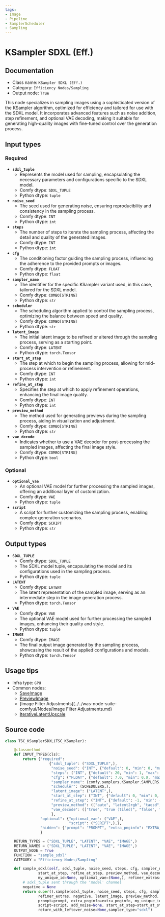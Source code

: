 ```yaml
---
tags:
- Image
- Pipeline
- SamplerScheduler
- Sampling
---
```


# KSampler SDXL (Eff.)
## Documentation
- Class name: `KSampler SDXL (Eff.)`
- Category: `Efficiency Nodes/Sampling`
- Output node: `True`

This node specializes in sampling images using a sophisticated version of the KSampler algorithm, optimized for efficiency and tailored for use with the SDXL model. It incorporates advanced features such as noise addition, step refinement, and optional VAE decoding, making it suitable for generating high-quality images with fine-tuned control over the generation process.
## Input types
### Required
- **`sdxl_tuple`**
    - Represents the model used for sampling, encapsulating the necessary parameters and configurations specific to the SDXL model.
    - Comfy dtype: `SDXL_TUPLE`
    - Python dtype: `tuple`
- **`noise_seed`**
    - The seed used for generating noise, ensuring reproducibility and consistency in the sampling process.
    - Comfy dtype: `INT`
    - Python dtype: `int`
- **`steps`**
    - The number of steps to iterate the sampling process, affecting the detail and quality of the generated images.
    - Comfy dtype: `INT`
    - Python dtype: `int`
- **`cfg`**
    - The conditioning factor guiding the sampling process, influencing the adherence to the provided prompts or images.
    - Comfy dtype: `FLOAT`
    - Python dtype: `float`
- **`sampler_name`**
    - The identifier for the specific KSampler variant used, in this case, tailored for the SDXL model.
    - Comfy dtype: `COMBO[STRING]`
    - Python dtype: `str`
- **`scheduler`**
    - The scheduling algorithm applied to control the sampling process, optimizing the balance between speed and quality.
    - Comfy dtype: `COMBO[STRING]`
    - Python dtype: `str`
- **`latent_image`**
    - The initial latent image to be refined or altered through the sampling process, serving as a starting point.
    - Comfy dtype: `LATENT`
    - Python dtype: `torch.Tensor`
- **`start_at_step`**
    - The step at which to begin the sampling process, allowing for mid-process intervention or refinement.
    - Comfy dtype: `INT`
    - Python dtype: `int`
- **`refine_at_step`**
    - Specifies the step at which to apply refinement operations, enhancing the final image quality.
    - Comfy dtype: `INT`
    - Python dtype: `int`
- **`preview_method`**
    - The method used for generating previews during the sampling process, aiding in visualization and adjustment.
    - Comfy dtype: `COMBO[STRING]`
    - Python dtype: `str`
- **`vae_decode`**
    - Indicates whether to use a VAE decoder for post-processing the sampled images, affecting the final image style.
    - Comfy dtype: `COMBO[STRING]`
    - Python dtype: `bool`
### Optional
- **`optional_vae`**
    - An optional VAE model for further processing the sampled images, offering an additional layer of customization.
    - Comfy dtype: `VAE`
    - Python dtype: `tuple`
- **`script`**
    - A script for further customizing the sampling process, enabling complex generation scenarios.
    - Comfy dtype: `SCRIPT`
    - Python dtype: `str`
## Output types
- **`SDXL_TUPLE`**
    - Comfy dtype: `SDXL_TUPLE`
    - The SDXL model tuple, encapsulating the model and its configurations used in the sampling process.
    - Python dtype: `tuple`
- **`LATENT`**
    - Comfy dtype: `LATENT`
    - The latent representation of the sampled image, serving as an intermediate step in the image generation process.
    - Python dtype: `torch.Tensor`
- **`VAE`**
    - Comfy dtype: `VAE`
    - The optional VAE model used for further processing the sampled images, enhancing their quality and style.
    - Python dtype: `tuple`
- **`IMAGE`**
    - Comfy dtype: `IMAGE`
    - The final output image generated by the sampling process, showcasing the result of the applied configurations and models.
    - Python dtype: `torch.Tensor`
## Usage tips
- Infra type: `GPU`
- Common nodes:
    - [SaveImage](../../Comfy/Nodes/SaveImage.md)
    - [PreviewImage](../../Comfy/Nodes/PreviewImage.md)
    - [Image Filter Adjustments](../../was-node-suite-comfyui/Nodes/Image Filter Adjustments.md)
    - [IterativeLatentUpscale](../../ComfyUI-Impact-Pack/Nodes/IterativeLatentUpscale.md)



## Source code
```python
class TSC_KSamplerSDXL(TSC_KSampler):

    @classmethod
    def INPUT_TYPES(cls):
        return {"required":
                    {"sdxl_tuple": ("SDXL_TUPLE",),
                     "noise_seed": ("INT", {"default": 0, "min": 0, "max": 0xffffffffffffffff}),
                     "steps": ("INT", {"default": 20, "min": 1, "max": 10000}),
                     "cfg": ("FLOAT", {"default": 7.0, "min": 0.0, "max": 100.0}),
                     "sampler_name": (comfy.samplers.KSampler.SAMPLERS,),
                     "scheduler": (SCHEDULERS,),
                     "latent_image": ("LATENT",),
                     "start_at_step": ("INT", {"default": 0, "min": 0, "max": 10000}),
                     "refine_at_step": ("INT", {"default": -1, "min": -1, "max": 10000}),
                     "preview_method": (["auto", "latent2rgb", "taesd", "none"],),
                     "vae_decode": (["true", "true (tiled)", "false", "output only", "output only (tiled)"],),
                     },
                "optional": {"optional_vae": ("VAE",),
                             "script": ("SCRIPT",),},
                "hidden": {"prompt": "PROMPT", "extra_pnginfo": "EXTRA_PNGINFO", "my_unique_id": "UNIQUE_ID",},
                }

    RETURN_TYPES = ("SDXL_TUPLE", "LATENT", "VAE", "IMAGE",)
    RETURN_NAMES = ("SDXL_TUPLE", "LATENT", "VAE", "IMAGE",)
    OUTPUT_NODE = True
    FUNCTION = "sample_sdxl"
    CATEGORY = "Efficiency Nodes/Sampling"

    def sample_sdxl(self, sdxl_tuple, noise_seed, steps, cfg, sampler_name, scheduler, latent_image,
               start_at_step, refine_at_step, preview_method, vae_decode, prompt=None, extra_pnginfo=None,
               my_unique_id=None, optional_vae=(None,), refiner_extras=None, script=None):
        # sdxl_tuple sent through the 'model' channel
        negative = None
        return super().sample(sdxl_tuple, noise_seed, steps, cfg, sampler_name, scheduler,
               refiner_extras, negative, latent_image, preview_method, vae_decode, denoise=1.0,
               prompt=prompt, extra_pnginfo=extra_pnginfo, my_unique_id=my_unique_id, optional_vae=optional_vae,
               script=script, add_noise=None, start_at_step=start_at_step, end_at_step=refine_at_step,
               return_with_leftover_noise=None,sampler_type="sdxl")

```
